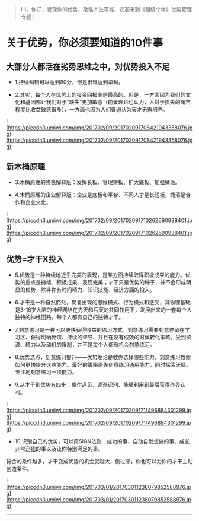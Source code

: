 > Hi，你好，发现你的优势，聚焦人生可能，欢迎来到《超级个体》优势管理专题！

# 关于优势，你必须要知道的10件事

## 大部分人都活在劣势思维之中，对优势投入不足

* 1.持续纠错可以达到80分，但是很难达到卓越。 

* 2.其实，每个人在优势上的投资回报率是最高的。但是，一方面因为我们的文化和基因都让我们对于“缺失”更加敏感（前景理论也认为，人对于损失的痛苦程度比收益敏感很多），一方面也因为人们普遍认为天才无需培养。

![https://piccdn3.umiwi.com/img/201702/09/201702091708421943358076.jpg](https://piccdn3.umiwi.com/img/201702/09/201702091708421943358076.jpg)

## 新木桶原理

* 3.木桶原理的终极解释版：发挥长板、管理短板、扩大底板、加强桶箍。

* 4.木桶原理的企业解释版：企业是底板和平台、不同人才是长短板，桶箍是合作和企业文化。

![https://piccdn3.umiwi.com/img/201702/09/201702091710262690938401.jpg](https://piccdn3.umiwi.com/img/201702/09/201702091710262690938401.jpg)

## 优势=才干X投入

* 5.优势是一种持续地近乎完美的表现，是某方面持续取得积极成果的能力。优势的重点是持续、积极成果、表现完美；才干只是优势的种子，并不会形成明显的优势，除非你有时间精力、知识技能、经济方面的投入。

* 6.才干是一种自然而然，反复出现的思维模式、行为模式和感受，其物理基础是3-16岁大脑的神经网络在先天和后天的共同作用下，发展出来的一套每个人独特的神经回路。每个人都有自己的独特才干。

* 7.刻意练习是一种可以更快获得收益的练习方式。刻意练习需要刻意停留在学习区、获得明确反馈、持续的督导、并且在没有成效的时候转化策略。受到资源、精力以及动机的限制，并不是每个人都有机会刻意练习。

* 8.优势选点，刻意练习提升——优势理论是教你选择哪些能力，刻意练习教你如何更快提升这些能力。最好的策略是先刻意练习通用能力，同时探索天赋，专注地刻意练习一项能力。

* 9.从才干到优势有四步：偶尔遇见、逐渐识别、能够利用到最后获得外界认可。    

![https://piccdn3.umiwi.com/img/201702/09/201702091711496884301299.jpg](https://piccdn3.umiwi.com/img/201702/09/201702091711496884301299.jpg)

* 10.识别自己的优势，可以用SIGN法则：成功的事、自动自发想做的事、成长非常迅猛的事以及让你特别满足的事。

符合的条件越多，才干变成优势的机会就越大，倒过来，你也可以为你的才干主动创造条件。

![https://piccdn3.umiwi.com/img/201703/01/201703011238079852588976.jpg](https://piccdn3.umiwi.com/img/201703/01/201703011238079852588976.jpg)

---
